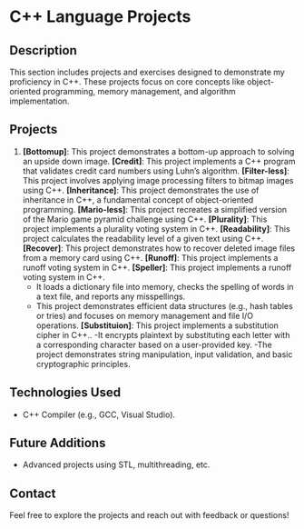 # C++ Language Projects 
## Description 
This section includes projects and exercises designed to demonstrate my proficiency in C++. These projects focus on core concepts like object-oriented programming, memory management, and algorithm implementation. 

## Projects 
1.  **[Bottomup]**: This project demonstrates a bottom-up approach to solving an upside down image.
    **[Credit]**: This project implements a C++ program that validates credit card numbers using Luhn’s algorithm.
    **[Filter-less]**: This project involves applying image processing filters to bitmap images using C++.
    **[Inheritance]**: This project demonstrates the use of inheritance in C++, a fundamental concept of object-oriented programming.
    **[Mario-less]**: This project recreates a simplified version of the Mario game pyramid challenge using C++.
    **[Plurality]**: This project implements a plurality voting system in C++.
    **[Readability]**: This project calculates the readability level of a given text using C++.
    **[Recover]**: This project demonstrates how to recover deleted image files from a memory card using C++.
    **[Runoff]**: This project implements a runoff voting system in C++.
    **[Speller]**: This project implements a runoff voting system in C++.
      - It loads a dictionary file into memory, checks the spelling of words in a text file, and reports any misspellings.
      - This project demonstrates efficient data structures (e.g., hash tables or tries) and focuses on memory management and file I/O operations.
    **[Substituion]**: This project implements a substitution cipher in C++..
      -It encrypts plaintext by substituting each letter with a corresponding character based on a user-provided key.
      -The project demonstrates string manipulation, input validation, and basic cryptographic principles.


## Technologies Used 
- C++ Compiler (e.g., GCC, Visual Studio).

## Future Additions 
- Advanced projects using STL, multithreading, etc.

## Contact 
Feel free to explore the projects and reach out with feedback or questions!
